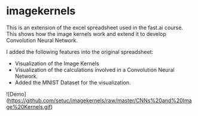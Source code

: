 # imagekernels
This is an extension of the excel spreadsheet used in the fast.ai course. This shows how the image kernels work and extend it to develop Convolution Neural Network.

I added the following features into the original spreadsheet:
* Visualization of the Image Kernels
* Visualization of the calculations involved in a Convolution Neural Network.
* Added the MNIST Dataset for the visualization.

![Demo] (https://github.com/setuc/imagekernels/raw/master/CNNs%20and%20Image%20Kernels.gif)
